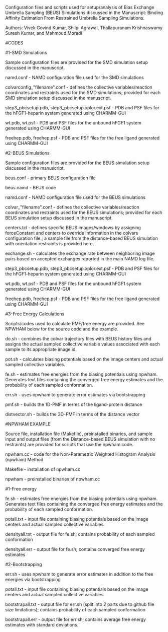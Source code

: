 Configuration files and scripts used for setup/analysis of Bias Exchange Umbrella Sampling (BEUS) Simulations discussed 
in the Manuscript: Binding Affinity Estimation From Restrained Umbrella Sampling Simulations. 

Authors:  Vivek Govind Kumar, Shilpi Agrawal, Thallapuranam Krishnaswamy Suresh Kumar, and Mahmoud Moradi


#CODES

#1-SMD Simulations

Sample configuration files are provided for the SMD simulation setup discussed in the manuscript.

namd.conf - NAMD configuration file used for the SMD simulations

colvarconfig_"filename".conf - defines the collective variables/reaction coordinates and restraints used for the SMD simulations; provided for each SMD simulation setup discussed in the manuscript.

step3_pbcsetup.pdb, step3_pbcsetup.xplor.ext.psf - PDB and PSF files for the hFGF1-heparin system generated using CHARMM-GUI

wt.pdb, wt.psf - PDB and PSF files for the unbound hFGF1 system generated using CHARMM-GUI

freehep.pdb, freehep.psf - PDB and PSF files for the free ligand generated using CHARMM-GUI


#2-BEUS Simulations

Sample configuration files are provided for the BEUS simulation setup discussed in the manuscript.

beus.conf - primary BEUS configuration file

beus.namd - BEUS code

namd.conf - NAMD configuration file used for the BEUS simulations

colvar_"filename".conf - defines the collective variables/reaction coordinates and restraints used for the BEUS simulations; provided for each BEUS simulation setup discussed in the manuscript.

centers.tcl - defines specific BEUS images/windows by assigning forceConstant and centers to override information in the colvars configuration file.; a sample file from the distance-based BEUS simulation with orientation restraints is provided here.

exchange.sh - calculates the exchange rate between neighboring image pairs based on accepted exchanges reported in the main NAMD log file.

step3_pbcsetup.pdb, step3_pbcsetup.xplor.ext.psf - PDB and PSF files for the hFGF1-heparin system generated using CHARMM-GUI

wt.pdb, wt.psf - PDB and PSF files for the unbound hFGF1 system generated using CHARMM-GUI

freehep.pdb, freehep.psf - PDB and PSF files for the free ligand generated using CHARMM-GUI


#3-Free Energy Calculations

Scripts/codes used to calculate PMF/free energy are provided. See NPWHAM below for the source code and the example. 

do.sh - combines the colvar trajectory files with BEUS history files and assigns the actual sampled collective variable values associated with each sample to its appropriate image id.

pot.sh - calculates biasing potentials based on the image centers and actual sampled collective variables.

fe.sh - estimates free energies from the biasing potentials using npwham. Generates text files containing the converged free energy estimates and the probability of each sampled conformation.

err.sh - uses npwham to generate error estimates via bootstrapping

pmf.sh - builds the 1D-PMF in terms of the ligand-protein distance

distvector.sh - builds the 3D-PMF in terms of the distance vector


#NPWHAM EXAMPLE

Source file, installation file (Makefile), preinstalled binaries, and sample input and output files (from the Distance-based BEUS simulation with no restraints) are provided for scripts that use the npwham code. 

npwham.cc - code for the Non-Parametric Weighted Histogram Analysis (npwham) Method

Makefile - installation of npwham.cc

npwham - preinstalled binaries of npwham.cc

#1-Free energy 

fe.sh - estimates free energies from the biasing potentials using npwham. Generates text files containing the converged free energy estimates and the probability of each sampled conformation.

potall.txt - input file containing biasing potentials based on the image centers and actual sampled collective variables.

densityall.txt - output file for fe.sh; contains probability of each sampled conformation

densityall.err - output file for fe.sh; contains converged free energy estimates

#2-Bootstrapping

err.sh - uses npwham to generate error estimates in addition to the free energies via bootstrapping

potall.txt - input file containing biasing potentials based on the image centers and actual sampled collective variables.

bootstrapall.txt - output file for err.sh (split into 2 parts due to github file size limitations); contains probability of each sampled conformation

bootstrapall.err - output file for err.sh; contains average free energy estimates with standard deviations.

